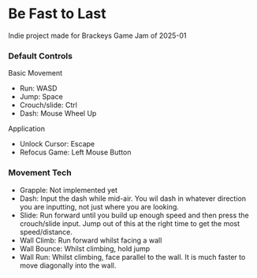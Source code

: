 # Be Fast to Last
Indie project made for Brackeys Game Jam of 2025-01

### Default Controls  
Basic Movement
- Run: WASD
- Jump: Space
- Crouch/slide: Ctrl
- Dash: Mouse Wheel Up
  
Application  
- Unlock Cursor: Escape
- Refocus Game: Left Mouse Button

### Movement Tech
- Grapple: Not implemented yet
- Dash: Input the dash while mid-air. You wil dash in whatever direction you are inputting, not just where you are looking.
- Slide: Run forward until you build up enough speed and then press the crouch/slide input. Jump out of this at the right time to get the most speed/distance.
- Wall Climb: Run forward whilst facing a wall
- Wall Bounce: Whilst climbing, hold jump
- Wall Run: Whilst climbing, face parallel to the wall. It is much faster to move diagonally into the wall.
